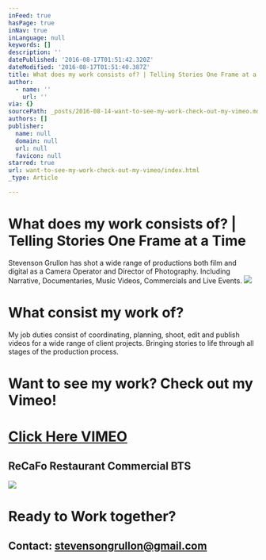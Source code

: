 ```yaml
---
inFeed: true
hasPage: true
inNav: true
inLanguage: null
keywords: []
description: ''
datePublished: '2016-08-17T01:51:42.320Z'
dateModified: '2016-08-17T01:51:40.387Z'
title: What does my work consists of? | Telling Stories One Frame at a Time
author:
  - name: ''
    url: ''
via: {}
sourcePath: _posts/2016-08-14-want-to-see-my-work-check-out-my-vimeo.md
authors: []
publisher:
  name: null
  domain: null
  url: null
  favicon: null
starred: true
url: want-to-see-my-work-check-out-my-vimeo/index.html
_type: Article

---
```

# What does my work consists of? | Telling Stories One Frame at a Time

Stevenson Grullon has shot a wide range of productions both film and digital as a Camera Operator and Director of Photography. Including Narrative, Documentaries, Music Videos, Commercials and Live Events. ![](https://the-grid-user-content.s3-us-west-2.amazonaws.com/0cea3cec-8f3a-4a2d-823b-e566f62e10bc.png)

# What consist my work of?

My job duties consist of coordinating, planning, shoot, edit and publish videos for a wide range of client projects. Bringing stories to life through all stages of the production process.

# Want to see my work? Check out my Vimeo!

# [Click Here VIMEO][0]

## ReCaFo Restaurant Commercial BTS
![](https://the-grid-user-content.s3-us-west-2.amazonaws.com/7360dc96-1528-44e7-b7df-3dbad24df1ad.png)

# Ready to Work together?

## Contact: stevensongrullon@gmail.com

[0]: https://vimeo.com/stevenoiz